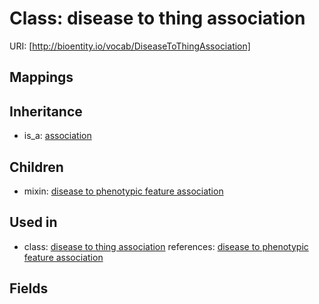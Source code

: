 # Class: disease to thing association




URI: [http://bioentity.io/vocab/DiseaseToThingAssociation]
## Mappings

## Inheritance

 *  is_a: [association](Association.md)
## Children

 *  mixin: [disease to phenotypic feature association](DiseaseToPhenotypicFeatureAssociation.md)
## Used in

 *  class: [disease to thing association](DiseaseToThingAssociation.md) references: [disease to phenotypic feature association](DiseaseToPhenotypicFeatureAssociation.md)
## Fields

